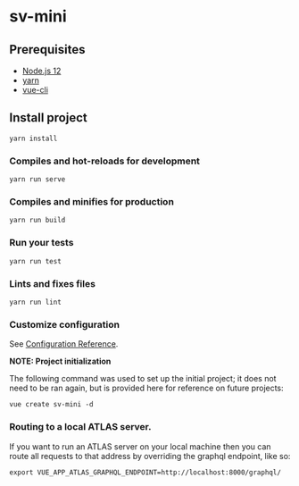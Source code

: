 # sv-mini

## Prerequisites
- [Node.js 12](https://nodejs.org/en/)
- [yarn](https://yarnpkg.com/en/docs/install)
- [vue-cli](https://cli.vuejs.org/guide/installation.html)

## Install project
```
yarn install
```

### Compiles and hot-reloads for development
```
yarn run serve
```

### Compiles and minifies for production
```
yarn run build
```

### Run your tests
```
yarn run test
```

### Lints and fixes files
```
yarn run lint
```

### Customize configuration
See [Configuration Reference](https://cli.vuejs.org/config/).

**NOTE: Project initialization**

The following command was used to set up the initial project; it does not need to be ran again, but is provided here for reference on future projects:
```shell
vue create sv-mini -d
```

### Routing to a local ATLAS server.
If you want to run an ATLAS server on your local machine then you can route all
requests to that address by overriding the graphql endpoint, like so:
```
export VUE_APP_ATLAS_GRAPHQL_ENDPOINT=http://localhost:8000/graphql/
```
